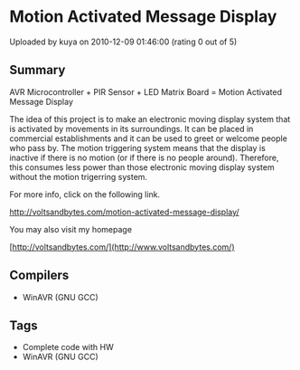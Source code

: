# Motion Activated Message Display

Uploaded by kuya on 2010-12-09 01:46:00 (rating 0 out of 5)

## Summary

AVR Microcontroller + PIR Sensor + LED Matrix Board = Motion Activated Message Display


The idea of this project is to make an electronic moving display system that is activated by movements in its surroundings. It can be placed in commercial establishments and it can be used to greet or welcome people who pass by. The motion triggering system means that the display is inactive if there is no motion (or if there is no people around). Therefore, this consumes less power than those electronic moving display system without the motion trigerring system.


For more info, click on the following link.  

<http://voltsandbytes.com/motion-activated-message-display/>


You may also visit my homepage  

[http://voltsandbytes.com/](http://www.voltsandbytes.com/)

## Compilers

- WinAVR (GNU GCC)

## Tags

- Complete code with HW
- WinAVR (GNU GCC)
